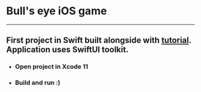# **Bull's eye iOS game**
---
## First project in Swift built alongside with [tutorial](https://www.raywenderlich.com/4919757-your-first-ios-and-swiftui-app). Application uses SwiftUI toolkit.
* ### Open project in Xcode 11
* ### Build and run :)
